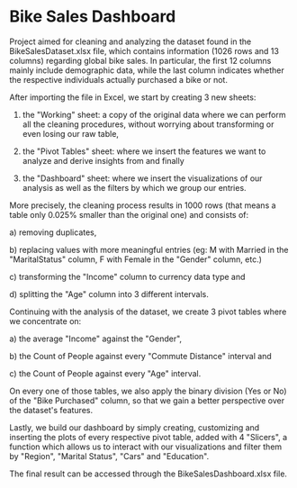 # Bike Sales Dashboard

Project aimed for cleaning and analyzing the dataset found in the BikeSalesDataset.xlsx file, which contains information (1026 rows and 13 columns) regarding global bike sales. In particular, the first 12 columns mainly include demographic data, while the last column indicates whether the respective individuals actually purchased a bike or not.

After importing the file in Excel, we start by creating 3 new sheets:

1) the "Working" sheet: a copy of the original data where we can perform all the cleaning procedures, without worrying about transforming or even losing our raw table,

2) the "Pivot Tables" sheet: where we insert the features we want to analyze and derive insights from and finally

3) the "Dashboard" sheet: where we insert the visualizations of our analysis as well as the filters by which we group our entries.

More precisely, the cleaning process results in 1000 rows (that means a table only 0.025% smaller than the original one) and consists of:

a) removing duplicates,

b) replacing values with more meaningful entries (eg: M with Married in the "MaritalStatus" column, F with Female in the "Gender" column, etc.)

c) transforming the "Income" column to currency data type and

d) splitting the "Age" column into 3 different intervals.

Continuing with the analysis of the dataset, we create 3 pivot tables where we concentrate on:

a) the average "Income" against the "Gender",

b) the Count of People against every "Commute Distance" interval and

c) the Count of People against every "Age" interval.

On every one of those tables, we also apply the binary division (Yes or No) of the "Bike Purchased" column, so that we gain a better perspective over the dataset's features.

Lastly, we build our dashboard by simply creating, customizing and inserting the plots of every respective pivot table, added with 4 "Slicers", a function which allows us to interact with our visualizations and filter them by "Region", "Marital Status", "Cars" and "Education".

The final result can be accessed through the BikeSalesDashboard.xlsx file.
